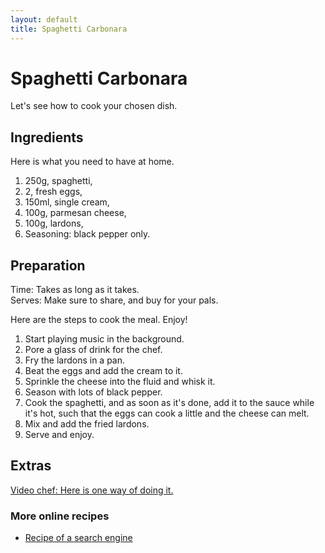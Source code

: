 ```yaml
---
layout: default
title: Spaghetti Carbonara
---
```


# Spaghetti Carbonara

Let's see how to cook your chosen dish.

## Ingredients

Here is what you need to have at home.

1. 250g, spaghetti,
2. 2, fresh eggs,
3. 150ml, single cream,
4. 100g, parmesan cheese,
5. 100g, lardons,
6. Seasoning: black pepper only.

## Preparation

Time: Takes as long as it takes.  
Serves: Make sure to share, and buy for your pals.

Here are the steps to cook the meal. Enjoy!

1. Start playing music in the background.
2. Pore a glass of drink for the chef.
3. Fry the lardons in a pan.
4. Beat the eggs and add the cream to it.
5. Sprinkle the cheese into the fluid and whisk it.
6. Season with lots of black pepper.
7. Cook the spaghetti, and as soon as it's done, add it to the sauce while it's hot, such that the eggs can cook a little and the cheese can melt.
8. Mix and add the fried lardons.
9. Serve and enjoy.

## Extras

[Video chef: Here is one way of doing it.](https://youtu.be/3AAdKl1UYZs)

### More online recipes

* [Recipe of a search engine](www.google.com)